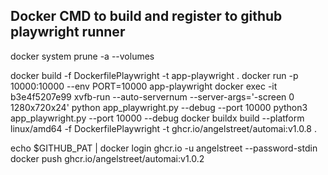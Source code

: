 ## Docker CMD to build and register to github playwright runner
docker system prune -a --volumes

docker build -f DockerfilePlaywright -t app-playwright . 
docker run -p 10000:10000 --env PORT=10000 app-playwright
docker exec -it b3e4f5207e99 xvfb-run --auto-servernum --server-args='-screen 0 1280x720x24' python app_playwright.py --debug --port 10000
python3 app_playwright.py --port 10000 --debug
docker buildx build --platform linux/amd64 -f DockerfilePlaywright -t ghcr.io/angelstreet/automai:v1.0.8 .

echo $GITHUB_PAT | docker login ghcr.io -u angelstreet --password-stdin
docker push ghcr.io/angelstreet/automai:v1.0.2




